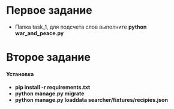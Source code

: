 # Первое задание
* Папка task_1, для подсчета слов выполните **python war_and_peace.py**

# Второе задание
#### Установка

* **pip install -r requirements.txt**
* **python manage.py migrate**
* **python manage.py loaddata searcher/fixtures/recipies.json**
